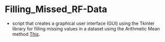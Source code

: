# Filling_Missed_RF-Data


- script that creates a graphical user interface (GUI) using the Tkinter library for filling missing values in a dataset using the Arithmetic Mean method [This](./Arithmetic_Mean.py).
